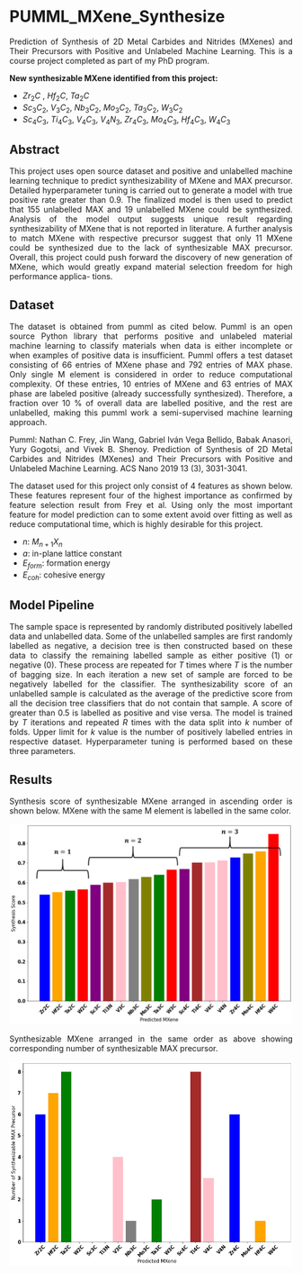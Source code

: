# PUMML_MXene_Synthesize
 <div align="justify">
   
Prediction of Synthesis of 2D Metal Carbides and Nitrides (MXenes) and Their Precursors with Positive and Unlabeled Machine Learning.
This is a course project completed as part of my PhD program.

**New synthesizable MXene identified from this project:**
- $Zr_2C$ , $Hf_2C$, $Ta_2C$
- $Sc_3C_2$, $V_3C_2$, $Nb_3C_2$, $Mo_3C_2$, $Ta_3C_2$, $W_3C_2$
- $Sc_4C_3$, $Ti_4C_3$, $V_4C_3$, $V_4N_3$, $Zr_4C_3$, $Mo_4C_3$, $Hf_4C_3$, $W_4C_3$


## Abstract
This project uses open source dataset and positive and unlabelled machine learning technique to predict synthesizability of MXene and MAX precursor. Detailed hyperparameter tuning is carried out to generate a model with true positive rate greater than 0.9. The finalized model is then used to predict that 155 unlabelled MAX and 19 unlabelled MXene could be synthesized. Analysis of the model output suggests unique result regarding synthesizability of MXene that is not reported in literature. A further analysis to match MXene with respective precursor suggest that only 11 MXene could be synthesized due to the lack of synthesizable MAX precursor. Overall, this project could push forward the discovery of new generation of MXene, which would greatly expand material selection freedom for high performance applica- tions.

## Dataset
The dataset is obtained from pumml as cited below. Pumml is an open source Python library that performs positive and unlabeled material machine learning to classify materials when data is either incomplete or when examples of positive data is insufficient. Pumml offers a test dataset consisting of 66 entries of MXene phase and 792 entries of MAX phase. Only single M element is considered in order to reduce computational complexity. Of these entries, 10 entries of MXene and 63 entries of MAX phase are labeled positive (already successfully synthesized). Therefore, a fraction over 10 % of overall data are labelled positive, and the rest are unlabelled, making this pumml work a semi-supervised machine learning approach.

Pumml: Nathan C. Frey, Jin Wang, Gabriel Iván Vega Bellido, Babak Anasori, Yury Gogotsi, and Vivek B. Shenoy. Prediction of Synthesis of 2D Metal Carbides and Nitrides (MXenes) and Their Precursors with Positive and Unlabeled Machine Learning. ACS Nano 2019 13 (3), 3031-3041.

The dataset used for this project only consist of 4 features as shown below. These features represent four of the highest importance as confirmed by feature selection result from Frey et al. Using only the most important feature for model prediction can to some extent avoid over fitting as well as reduce computational time, which is highly desirable for this project.

- $n$: $M_{n+1}X_n$
- $a$: in-plane lattice constant
- $E_{form}$: formation energy
- $E_{coh}$: cohesive energy

## Model Pipeline
The sample space is represented by randomly distributed positively labelled data and unlabelled data. Some of the unlabelled samples are first randomly labelled as negative, a decision tree is then constructed based on these data to classify the remaining labelled sample as either positive (1) or negative (0). These process are repeated for *T* times where *T* is the number of bagging size. In each iteration a new set of sample are forced to be negatively labelled for the classifier. The synthesizability score of an unlabelled sample is calculated as the average of the predictive score from all the decision tree classifiers that do not contain that sample. A score of greater than 0.5 is labelled as positive and vise versa. The model is trained by *T* iterations and repeated *R* times with the data split into *k* number of folds. Upper limit for *k* value is the number of positively labelled entries in respective dataset. Hyperparameter tuning is performed based on these three parameters.

## Results

Synthesis score of synthesizable MXene arranged in ascending order is shown below. MXene with the same M element is labelled in the same color.

<img src="mx_analysis.png" width="600"/>

Synthesizable MXene arranged in the same order as above showing corresponding number of synthesizable MAX precursor.

<img src="max_number.png" width="600"/>



 </div>

